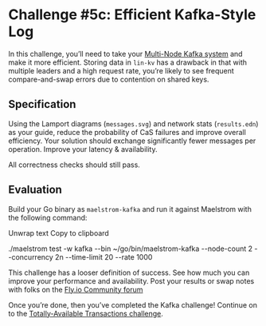# Challenge #5c: Efficient Kafka-Style Log

In this challenge, you’ll need to take your [Multi-Node Kafka system](https://fly.io/dist-sys/5b) and make it more efficient. Storing data in `lin-kv` has a drawback in that with multiple leaders and a high request rate, you’re likely to see frequent compare-and-swap errors due to contention on shared keys.

## [](https://fly.io/dist-sys/5c//#specification)Specification

Using the Lamport diagrams (`messages.svg`) and network stats (`results.edn`) as your guide, reduce the probability of CaS failures and improve overall efficiency. Your solution should exchange significantly fewer messages per operation. Improve your latency & availability.

All correctness checks should still pass.

## [](https://fly.io/dist-sys/5c//#evaluation)Evaluation

Build your Go binary as `maelstrom-kafka` and run it against Maelstrom with the following command:

Unwrap text Copy to clipboard


./maelstrom test -w kafka --bin ~/go/bin/maelstrom-kafka --node-count 2 --concurrency 2n --time-limit 20 --rate 1000


This challenge has a looser definition of success. See how much you can improve your performance and availability. Post your results or swap notes with folks on the [Fly.io Community forum](https://community.fly.io/)

Once you’re done, then you’ve completed the Kafka challenge! Continue on to the [Totally-Available Transactions challenge](https://fly.io/dist-sys/6a).
